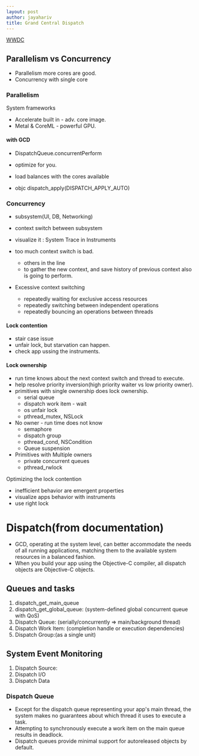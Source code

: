 ```yaml
---
layout: post
author: jayahariv
title: Grand Central Dispatch
---
```


[WWDC](https://developer.apple.com/videos/play/wwdc2017/706/)

## Parallelism vs Concurrency
- Parallelism more cores are good.
- Concurrency with single core

### Parallelism
System frameworks

- Accelerate built in - adv. core image.
- Metal & CoreML  - powerful GPU.

#### with GCD
- DispatchQueue.concurrentPerform
- optimize for you.
- load balances with the cores available

- objc dispatch_apply(DISPATCH_APPLY_AUTO)


### Concurrency
- subsystem(UI, DB, Networking)
- context switch between subsystem
- visualize it : System Trace in Instruments

- too much context switch is bad.
  - others in the line
  - to gather the new context, and save history of previous context also is going to perform.

- Excessive context switching
  - repeatedly waiting for exclusive access resources
  - repeatedly switching between independent operations
  - repeatedly bouncing an operations between threads

#### Lock contention
- stair case issue
- unfair lock, but starvation can happen.
- check app ussing the instruments.

#### Lock ownership
- run time knows about the next context switch and thread to execute.
- help resolve priority inversion(high priority waiter vs low priority owner).
- primitives with single ownership does lock ownership.
  - serial queue
  - dispatch work item - wait
  - os unfair lock
  - pthread_mutex, NSLock
- No owner - run time does not know
  - semaphore
  - dispatch group
  - pthread_cond, NSCondition
  - Queue suspension
- Primitives with Multiple owners
  - private concurrent queues
  - pthread_rwlock

Optimizing the lock contention
- inefficient behavior are emergent properties
- visualize apps behavior with instruments
- use right lock


# Dispatch(from documentation)
- GCD, operating at the system level, can better accommodate the needs of all running applications, matching them to the available system resources in a balanced fashion.
- When you build your app using the Objective-C compiler, all dispatch objects are Objective-C objects.


## Queues and tasks
1. dispatch_get_main_queue
2. dispatch_get_global_queue: (system-defined global concurrent queue with QoS)
3. Dispatch Queue: (serially/concurrently => main/background thread)
4. Dispatch Work Item: (completion handle or execution dependencies)
5. Dispatch Group:(as a single unit)

## System Event Monitoring
1. Dispatch Source:
2. Dispatch I/O
3. Dispatch Data

### Dispatch Queue
  - Except for the dispatch queue representing your app's main thread, the system makes no guarantees about which thread it uses to execute a task.
  - Attempting to synchronously execute a work item on the main queue results in deadlock.
  - Dispatch queues provide minimal support for autoreleased objects by default.
